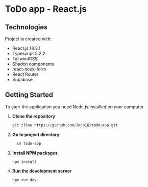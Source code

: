 # ToDo app - React.js

## Technologies

Project is created with:

- React.js 18.3.1
- Typescript 5.2.2
- TailwindCSS
- Shadcn components
- react-hook-form
- React Router
- Supabase

## Getting Started

To start the application you need Node.js installed on your computer

1. <b>Clone the repository</b>
   ```sh
   git clone https://github.com/Inco18/todo-app.git
   ```
2. <b>Go to project directory</b>

   ```sh
     cd todo-app
   ```

3. <b>Install NPM packages</b>
   ```sh
   npm install
   ```
4. <b>Run the development server</b>
   ```sh
   npm run dev
   ```
